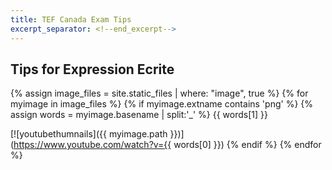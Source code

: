```yaml
---
title: TEF Canada Exam Tips
excerpt_separator: <!--end_excerpt-->
---
```


## Tips for Expression Ecrite
<!--end_excerpt-->

{% assign image_files = site.static_files | where: "image", true %}
{% for myimage in image_files %}
  {% if myimage.extname contains 'png' %}
    {% assign words = myimage.basename | split:'_' %} 
    {{ words[1] }} 
    
    
   [![youtubethumnails]({{ myimage.path }})](https://www.youtube.com/watch?v={{ words[0] }}) 
  {% endif %}
{% endfor %}



